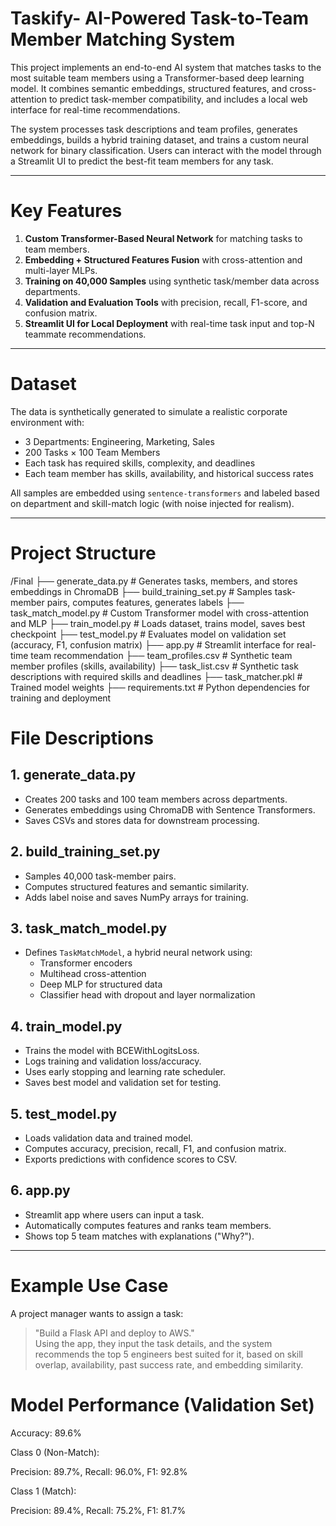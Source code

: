 # Taskify- AI-Powered Task-to-Team Member Matching System

This project implements an end-to-end AI system that matches tasks to the most suitable team members using a Transformer-based deep learning model. It combines semantic embeddings, structured features, and cross-attention to predict task-member compatibility, and includes a local web interface for real-time recommendations.

The system processes task descriptions and team profiles, generates embeddings, builds a hybrid training dataset, and trains a custom neural network for binary classification. Users can interact with the model through a Streamlit UI to predict the best-fit team members for any task.

---

# Key Features

1. **Custom Transformer-Based Neural Network** for matching tasks to team members.
2. **Embedding + Structured Features Fusion** with cross-attention and multi-layer MLPs.
3. **Training on 40,000 Samples** using synthetic task/member data across departments.
4. **Validation and Evaluation Tools** with precision, recall, F1-score, and confusion matrix.
5. **Streamlit UI for Local Deployment** with real-time task input and top-N teammate recommendations.

---

# Dataset

The data is synthetically generated to simulate a realistic corporate environment with:
- 3 Departments: Engineering, Marketing, Sales
- 200 Tasks × 100 Team Members
- Each task has required skills, complexity, and deadlines
- Each team member has skills, availability, and historical success rates

All samples are embedded using `sentence-transformers` and labeled based on department and skill-match logic (with noise injected for realism).

---

# Project Structure

/Final
├── generate_data.py # Generates tasks, members, and stores embeddings in ChromaDB
├── build_training_set.py # Samples task-member pairs, computes features, generates labels
├── task_match_model.py # Custom Transformer model with cross-attention and MLP
├── train_model.py # Loads dataset, trains model, saves best checkpoint
├── test_model.py # Evaluates model on validation set (accuracy, F1, confusion matrix)
├── app.py # Streamlit interface for real-time team recommendation
├── team_profiles.csv # Synthetic team member profiles (skills, availability)
├── task_list.csv # Synthetic task descriptions with required skills and deadlines
├── task_matcher.pkl # Trained model weights
├── requirements.txt # Python dependencies for training and deployment

# File Descriptions

## 1. generate_data.py
- Creates 200 tasks and 100 team members across departments.
- Generates embeddings using ChromaDB with Sentence Transformers.
- Saves CSVs and stores data for downstream processing.

## 2. build_training_set.py
- Samples 40,000 task-member pairs.
- Computes structured features and semantic similarity.
- Adds label noise and saves NumPy arrays for training.

## 3. task_match_model.py
- Defines `TaskMatchModel`, a hybrid neural network using:
  - Transformer encoders
  - Multihead cross-attention
  - Deep MLP for structured data
  - Classifier head with dropout and layer normalization

## 4. train_model.py
- Trains the model with BCEWithLogitsLoss.
- Logs training and validation loss/accuracy.
- Uses early stopping and learning rate scheduler.
- Saves best model and validation set for testing.

## 5. test_model.py
- Loads validation data and trained model.
- Computes accuracy, precision, recall, F1, and confusion matrix.
- Exports predictions with confidence scores to CSV.

## 6. app.py
- Streamlit app where users can input a task.
- Automatically computes features and ranks team members.
- Shows top 5 team matches with explanations ("Why?").

---

# Example Use Case

A project manager wants to assign a task:  
> "Build a Flask API and deploy to AWS."  
Using the app, they input the task details, and the system recommends the top 5 engineers best suited for it, based on skill overlap, availability, past success rate, and embedding similarity.

# Model Performance (Validation Set)
Accuracy: 89.6%

Class 0 (Non-Match):

Precision: 89.7%, Recall: 96.0%, F1: 92.8%

Class 1 (Match):

Precision: 89.4%, Recall: 75.2%, F1: 81.7%
